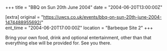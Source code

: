 +++
title = "BBQ on Sun 20th June 2004"
date = "2004-06-20T13:00:00Z"

[extra]
original = "https://uwcs.co.uk/events/bbq-on-sun-20th-june-2004-1474488955692/"    
ent_time = "2004-06-20T17:00:00Z"
location = "Barbeque Site 2"
+++

Bring your own food, drink and optional entertainment, other than that everything else will be provided for.  See you there.

